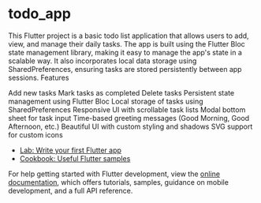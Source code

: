 # todo_app

This Flutter project is a basic todo list application that allows users to add, view, and manage their daily tasks. The app is built using the Flutter Bloc state management library, making it easy to manage the app's state in a scalable way. It also incorporates local data storage using SharedPreferences, ensuring tasks are stored persistently between app sessions.
Features

Add new tasks
Mark tasks as completed
Delete tasks
Persistent state management using Flutter Bloc
Local storage of tasks using SharedPreferences
Responsive UI with scrollable task lists
Modal bottom sheet for task input
Time-based greeting messages (Good Morning, Good Afternoon, etc.)
Beautiful UI with custom styling and shadows
SVG support for custom icons

- [Lab: Write your first Flutter app](https://docs.flutter.dev/get-started/codelab)
- [Cookbook: Useful Flutter samples](https://docs.flutter.dev/cookbook)

For help getting started with Flutter development, view the
[online documentation](https://docs.flutter.dev/), which offers tutorials,
samples, guidance on mobile development, and a full API reference.
